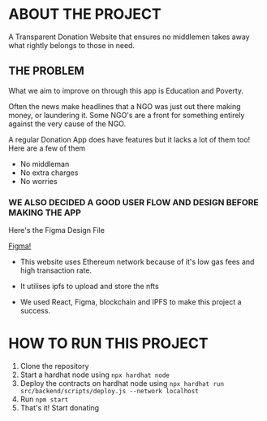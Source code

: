 # ABOUT THE PROJECT

A Transparent Donation Website that ensures no middlemen takes away what rightly belongs to those in need.

## THE PROBLEM

What we aim to improve on through this app is Education and Poverty. 

Often the news make headlines that a NGO was just out there making money, or laundering it. Some NGO's are a front for something entirely against the very cause of the NGO. 

A regular Donation App does have features but it lacks a lot of them too! Here are a few of them 

*  No middleman
* No extra charges
* No worries


### WE ALSO DECIDED A GOOD USER FLOW AND DESIGN BEFORE MAKING THE APP



Here's the Figma Design File 

 [Figma!](https://www.figma.com/file/dqqeN55uWUssjmTaWbXqmm/Daan?node-id=0%3A1) 

* This website uses Ethereum network because of it's low gas fees and high transaction rate.

* It utilises ipfs to upload and store the nfts

* We used React, Figma, blockchain and IPFS to make this project a success.

# HOW TO RUN THIS PROJECT
1. Clone the repository
2. Start a hardhat node using `npx hardhat node`
3. Deploy the contracts on hardhat node using `npx hardhat run src/backend/scripts/deploy.js --network localhost`
4. Run `npm start` 
5. That's it! Start donating


